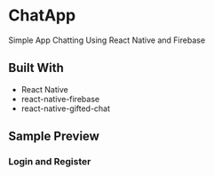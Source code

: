 # ChatApp
Simple App Chatting Using React Native and Firebase

## Built With

* React Native
* react-native-firebase
* react-native-gifted-chat

## Sample Preview
### Login and Register

